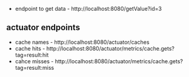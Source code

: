 * endpoint to get data - http://localhost:8080/getValue?id=3

## actuator endpoints
* cache names  - http://localhost:8080/actuator/caches
* cache hits - http://localhost:8080/actuator/metrics/cache.gets?tag=result:hit
* cahce misses - http://localhost:8080/actuator/metrics/cache.gets?tag=result:miss